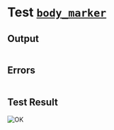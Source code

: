 # Test [`body_marker`](../doc/tests/statement_usage.md#L624)

## Output

```,plain
```

## Errors

```,plain
```

## Test Result

![OK](../doc/tests/.test/body_marker.png)
